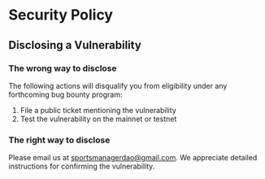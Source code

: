 # Security Policy

## Disclosing a Vulnerability

### The wrong way to disclose

The following actions will disqualify you from eligibility under any forthcoming bug bounty program:

1. File a public ticket mentioning the vulnerability
2. Test the vulnerability on the mainnet or testnet

### The right way to disclose

Please email us at [sportsmanagerdao@gmail.com](mailto:sportsmanagerdao@gmail.com). We appreciate detailed instructions for confirming the vulnerability.
